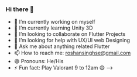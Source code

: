 ### Hi there 👋

- 🔭 I’m currently working on myself
- 🌱 I’m currently learning Unity 3D
- 👯 I’m looking to collaborate on Flutter Projects
- 🤔 I’m looking for help with UX/UI web Designing
- 💬 Ask me about anything related Flutter
- 📫 How to reach me: roshansinghse@gmail.com
- 😄 Pronouns: He/His 
- ⚡ Fun fact: Play Valorant 9 to 12am 😄
-->

